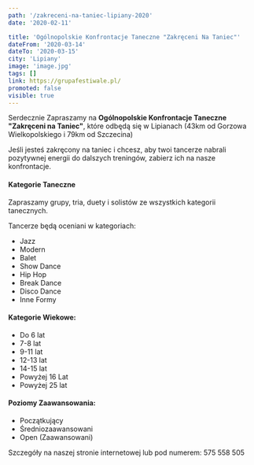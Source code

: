 ```yaml
---
path: '/zakreceni-na-taniec-lipiany-2020'
date: '2020-02-11'

title: 'Ogólnopolskie Konfrontacje Taneczne "Zakręceni Na Taniec"'
dateFrom: '2020-03-14'
dateTo: '2020-03-15'
city: 'Lipiany'
image: 'image.jpg'
tags: []
link: https://grupafestiwale.pl/
promoted: false
visible: true
---
```

Serdecznie Zapraszamy na **Ogólnopolskie Konfrontacje Taneczne "Zakręceni na Taniec"**, które 
odbędą się w Lipianach (43km od Gorzowa Wielkopolskiego i 79km od Szczecina)

Jeśli jesteś zakręcony na taniec i chcesz, aby twoi tancerze nabrali pozytywnej energii do dalszych treningów, zabierz ich na nasze konfrontacje.

#### Kategorie Taneczne 
Zapraszamy grupy, tria, duety i solistów ze wszystkich kategorii tanecznych.

Tancerze będą oceniani w kategoriach:
- Jazz
- Modern
- Balet
- Show Dance
- Hip Hop
- Break Dance
- Disco Dance
- Inne Formy

#### Kategorie Wiekowe:
- Do 6 lat
- 7-8 lat
- 9-11 lat
- 12-13 lat
- 14-15 lat
- Powyżej 16 Lat
- Powyżej 25 lat

#### Poziomy Zaawansowania:
- Początkujący
- Średniozaawansowani
- Open (Zaawansowani)

Szczegóły na naszej stronie internetowej lub pod numerem: 575 558 505
